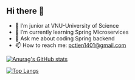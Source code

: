 ## Hi there 👋

- 🔭 I’m junior at VNU-University of Science
- 🌱 I’m currently learning Spring Microservices
- 💬 Ask me about coding Spring backend
- 📫 How to reach me: pctien1401@gmail.com

[![Anurag's GitHub stats](https://github-readme-stats.vercel.app/api?username=pctiien)](https://github.com/anuraghazra/github-readme-stats)

[![Top Langs](https://github-readme-stats.vercel.app/api/top-langs/?username=pctiien)](https://github.com/anuraghazra/github-readme-stats)
